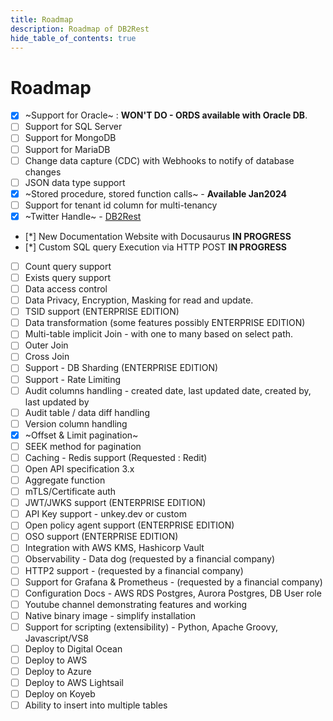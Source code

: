 ```yaml
---
title: Roadmap
description: Roadmap of DB2Rest
hide_table_of_contents: true
---
```


# Roadmap

- [x] ~Support for Oracle~ : **WON'T DO - ORDS available with Oracle DB**.
- [ ] Support for SQL Server
- [ ] Support for MongoDB
- [ ] Support for MariaDB
- [ ] Change data capture (CDC) with Webhooks to notify of database changes
- [ ] JSON data type support
- [x] ~Stored procedure, stored function calls~ - **Available Jan2024**
- [ ] Support for tenant id column for multi-tenancy
- [x] ~Twitter Handle~ -  [DB2Rest](https://twitter.com/DB2Rest)
- [*] New Documentation Website with Docusaurus **IN PROGRESS**
- [*] Custom SQL query Execution via HTTP POST **IN PROGRESS**
- [ ] Count query support
- [ ] Exists query support
- [ ] Data access control
- [ ] Data Privacy, Encryption, Masking for read and update.
- [ ] TSID support (ENTERPRISE EDITION)
- [ ] Data transformation (some features possibly ENTERPRISE EDITION)
- [ ] Multi-table implicit Join - with one to many based on select path.
- [ ] Outer Join
- [ ] Cross Join
- [ ] Support - DB Sharding (ENTERPRISE EDITION)
- [ ] Support - Rate Limiting
- [ ] Audit columns handling - created date, last updated date, created by, last updated by
- [ ] Audit table / data diff handling
- [ ] Version column handling
- [x] ~Offset & Limit pagination~ 
- [ ] SEEK method for pagination
- [ ] Caching - Redis support (Requested : Redit)
- [ ] Open API specification 3.x
- [ ] Aggregate function
- [ ] mTLS/Certificate auth
- [ ] JWT/JWKS support (ENTERPRISE EDITION)
- [ ] API Key support - unkey.dev or custom
- [ ] Open policy agent support (ENTERPRISE EDITION)
- [ ] OSO support (ENTERPRISE EDITION)
- [ ] Integration with AWS KMS, Hashicorp Vault
- [ ] Observability - Data dog (requested by a financial company)
- [ ] HTTP2 support - (requested by a financial company)
- [ ] Support for Grafana & Prometheus - (requested by a financial company)
- [ ] Configuration Docs - AWS RDS Postgres, Aurora Postgres, DB User role
- [ ] Youtube channel demonstrating features and working
- [ ] Native binary image - simplify installation
- [ ] Support for scripting (extensibility) - Python, Apache Groovy, Javascript/VS8
- [ ] Deploy to Digital Ocean
- [ ] Deploy to AWS
- [ ] Deploy to Azure
- [ ] Deploy to AWS Lightsail
- [ ] Deploy on Koyeb
- [ ] Ability to insert into multiple tables
